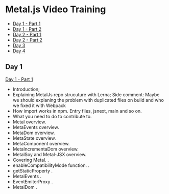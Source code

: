 # Metal.js Video Training

* [Day 1 - Part 1](https://www.youtube.com/watch?v=Et5XZLKbivg)
* [Day 1 - Part 2](https://www.youtube.com/watch?v=Ud025UrB-VA)
* [Day 2 - Part 1](https://www.youtube.com/watch?v=g2UtOuNfZ6k)
* [Day 2 - Part 2](https://www.youtube.com/watch?v=w0cKgGuVNcE)
* [Day 3](https://www.youtube.com/watch?v=-moIRPzyNwo&feature=youtu.be)
* [Day 4](https://www.youtube.com/watch?v=sbqRzbxyydU)

## Day 1
[Day 1 - Part 1](https://www.youtube.com/watch?v=Et5XZLKbivg)

* Introduction;
* Explaining MetalJs repo strucuture with Lerna;
  Side comment: Maybe we should explaning the problem with duplicated files on build and who we fixed it with Webpack
* How import works in npm. Entry files, jsnext, main and so on.
* What you need to do to contribute to.
* Metal overview.
* MetaEvents overview.
* MetaDom overview.
* MetaState overview.
* MetaComponent overview.
* MetaIncrementaDom overview.
* MetalSoy and Metal-JSX overview.
* Covering Metal. [](https://youtu.be/Et5XZLKbivg?t=32m14s).
* enableCompatibilityMode function. [](https://youtu.be/Et5XZLKbivg?t=40m42s).
* getStaticProperty [](https://youtu.be/Et5XZLKbivg?t=43m37s).
* MetalEvents [](https://youtu.be/Et5XZLKbivg?t=52m4s).
* EventEmiterProxy [](https://youtu.be/Et5XZLKbivg?t=1h24m39s).
* MetalDom [](https://youtu.be/Et5XZLKbivg?t=2h42s).